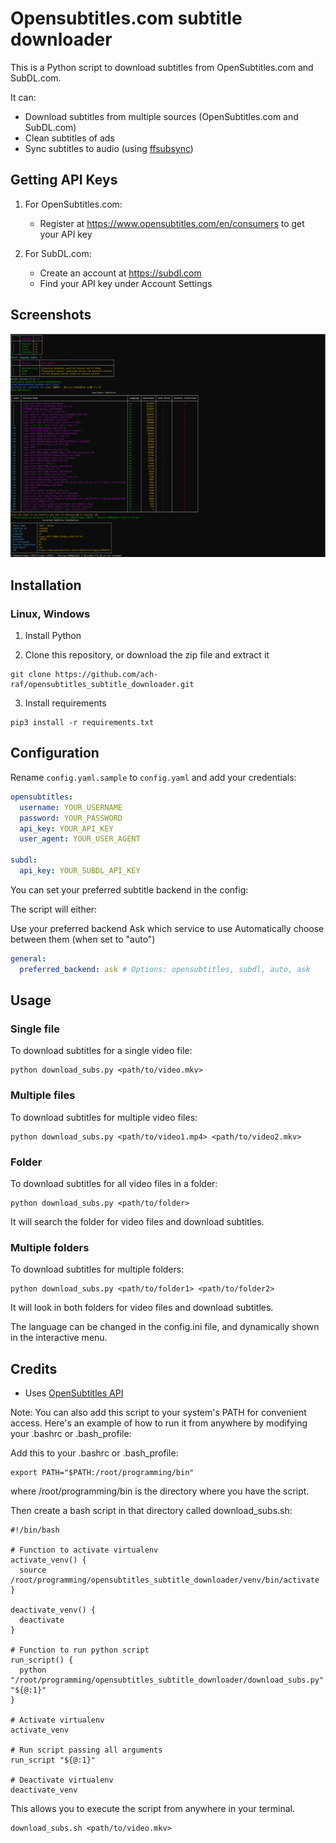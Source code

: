 # Opensubtitles.com subtitle downloader

This is a Python script to download subtitles from OpenSubtitles.com and SubDL.com.

It can:

- Download subtitles from multiple sources (OpenSubtitles.com and SubDL.com)
- Clean subtitles of ads
- Sync subtitles to audio (using [ffsubsync](https://github.com/smacke/ffsubsync))

## Getting API Keys

1. For OpenSubtitles.com:

   - Register at https://www.opensubtitles.com/en/consumers to get your API key

2. For SubDL.com:
   - Create an account at https://subdl.com
   - Find your API key under Account Settings

## Screenshots

![Example](screenshots/subtitle_downloader.png)

## Installation

### Linux, Windows

1. Install Python

2. Clone this repository, or download the zip file and extract it

```
git clone https://github.com/ach-raf/opensubtitles_subtitle_downloader.git
```

3. Install requirements

```
pip3 install -r requirements.txt
```

## Configuration

Rename `config.yaml.sample` to `config.yaml` and add your credentials:

```yaml
opensubtitles:
  username: YOUR_USERNAME
  password: YOUR_PASSWORD
  api_key: YOUR_API_KEY
  user_agent: YOUR_USER_AGENT

subdl:
  api_key: YOUR_SUBDL_API_KEY
```

You can set your preferred subtitle backend in the config:

The script will either:

Use your preferred backend
Ask which service to use
Automatically choose between them (when set to "auto")

```yaml
general:
  preferred_backend: ask # Options: opensubtitles, subdl, auto, ask
```

## Usage

### Single file

To download subtitles for a single video file:

```
python download_subs.py <path/to/video.mkv>
```

### Multiple files

To download subtitles for multiple video files:

```
python download_subs.py <path/to/video1.mp4> <path/to/video2.mkv>
```

### Folder

To download subtitles for all video files in a folder:

```
python download_subs.py <path/to/folder>
```

It will search the folder for video files and download subtitles.

### Multiple folders

To download subtitles for multiple folders:

```
python download_subs.py <path/to/folder1> <path/to/folder2>
```

It will look in both folders for video files and download subtitles.

The language can be changed in the config.ini file, and dynamically shown in the interactive menu.

## Credits

- Uses [OpenSubtitles API](https://opensubtitles.stoplight.io/docs/opensubtitles-api/e3750fd63a100-getting-started)

Note: You can also add this script to your system's PATH for convenient access. Here's an example of how to run it from anywhere by modifying your .bashrc or .bash_profile:

Add this to your .bashrc or .bash_profile:

```
export PATH="$PATH:/root/programming/bin"

```

where /root/programming/bin is the directory where you have the script.

Then create a bash script in that directory called download_subs.sh:

```
#!/bin/bash

# Function to activate virtualenv
activate_venv() {
  source /root/programming/opensubtitles_subtitle_downloader/venv/bin/activate
}

deactivate_venv() {
  deactivate
}

# Function to run python script
run_script() {
  python "/root/programming/opensubtitles_subtitle_downloader/download_subs.py" "${@:1}"
}

# Activate virtualenv
activate_venv

# Run script passing all arguments
run_script "${@:1}"

# Deactivate virtualenv
deactivate_venv
```

This allows you to execute the script from anywhere in your terminal.

```
download_subs.sh <path/to/video.mkv>
```
